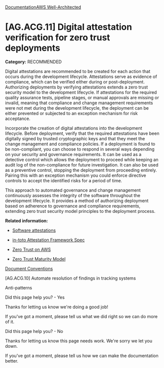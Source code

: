 [Documentation](/index.html)[AWS Well-Architected](devops-guidance.html)

# [AG.ACG.11] Digital attestation verification for zero trust deployments

**Category:** RECOMMENDED

Digital attestations are recommended to be created for each action that occurs during the development lifecycle. Attestations serve as evidence of compliance, which can be verified either during or post-deployment. Authorizing deployments by verifying attestations extends a zero trust security model to the development lifecycle. If attestations for the required quality assurance tests, pipeline stages, or manual approvals are missing or invalid, meaning that compliance and change management requirements were not met during the development lifecycle, the deployment can be either prevented or subjected to an exception mechanism for risk acceptance.

Incorporate the creation of digital attestations into the development lifecycle. Before deployment, verify that the required attestations have been digitally signed by trusted cryptographic keys and that they meet the change management and compliance policies. If a deployment is found to be non-compliant, you can choose to respond in several ways depending on your security and governance requirements. It can be used as a detective control which allows the deployment to proceed while keeping an audit log of the non-compliance for future investigation. It can also be used as a preventive control, stopping the deployment from proceeding entirely. Pairing this with an exception mechanism you could enforce directive controls to accept the identified risks for a period of time.

This approach to automated governance and change management continuously assesses the integrity of the software throughout the development lifecycle. It provides a method of authorizing deployment based on adherence to governance and compliance requirements, extending zero trust security model principles to the deployment process.

**Related information:**

* [Software attestations](https://slsa.dev/attestation-model)

* [in-toto Attestation Framework Spec](https://github.com/in-toto/attestation/blob/main/spec/README.md#in-toto-attestation-framework-spec)

* [Zero Trust on AWS](https://aws.amazon.com/security/zero-trust/)

* [Zero Trust Maturity Model](https://www.cisa.gov/sites/default/files/2023-04/zero_trust_maturity_model_v2_508.pdf)


[Document Conventions](/general/latest/gr/docconventions.html)

\[AG.ACG.10] Automate resolution of findings in tracking systems

Anti-patterns

Did this page help you? - Yes

Thanks for letting us know we're doing a good job!

If you've got a moment, please tell us what we did right so we can do more of it.

Did this page help you? - No

Thanks for letting us know this page needs work. We're sorry we let you down.

If you've got a moment, please tell us how we can make the documentation better.</awsdocs-view></awsui-app-layout>